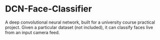 # DCN-Face-Classifier
A deep convolutional neural network, built for a university course practical project. Given a particular dataset (not included), it can classify faces live from an input camera feed.
